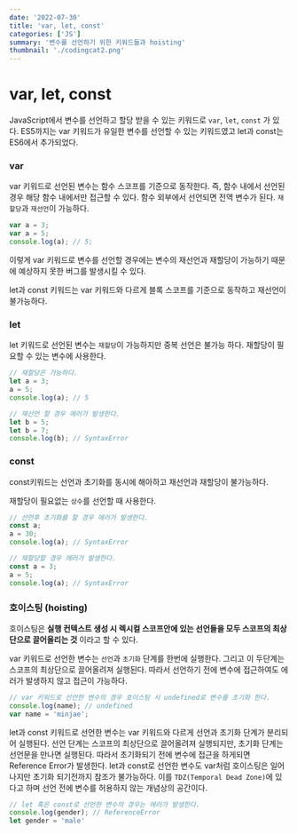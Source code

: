 ```yaml
---
date: '2022-07-30'
title: 'var, let, const'
categories: ['JS']
summary: '변수를 선언하기 위한 키워드들과 hoisting'
thumbnail: './codingcat2.png'
---
```


# var, let, const
JavaScript에서 변수를 선언하고 할당 받을 수 있는 키워드로 `var`, `let`, `const` 가 있다.
ES5까지는 var 키워드가 유일한 변수를 선언할 수 있는 키워드였고 let과 const는 ES6에서 추가되었다.

### var
var 키워드로 선언된 변수는 함수 스코프를 기준으로 동작한다. 즉, 함수 내에서 선언된 경우 해당 함수 내에서만 접근할 수 있다.
함수 외부에서 선언되면 전역 변수가 된다.
`재할당`과 `재선언`이 가능하다.
```js
var a = 3;
var a = 5;
console.log(a); // 5;
```
이렇게 var 키워드로 변수를 선언할 경우에는 변수의 재선언과 재할당이 가능하기 때문에 예상하지 못한 버그를 발생시킬 수 있다.

let과 const 키워드는 var 키워드와 다르게 블록 스코프를 기준으로 동작하고 재선언이 불가능하다.
### let
let 키워드로 선언된 변수는 `재할당`이 가능하지만 중복 선언은 불가능 하다.
재할당이 필요할 수 있는 변수에 사용한다.
```js
// 재할당은 가능하다.
let a = 3;
a = 5;
console.log(a); // 5

// 재선언 할 경우 에러가 발생한다.
let b = 5;
let b = 7;
console.log(b); // SyntaxError
```
### const
const키워드는 선언과 초기화를 동시에 해아하고 재선언과 재할당이 불가능하다.

재할당이 필요없는 `상수`를 선언할 때 사용한다.
```js
// 선언후 초기화를 할 경우 에러가 발생한다.
const a;
a = 30;
console.log(a); // SyntaxError

// 재할당할 경우 에러가 발생한다.
const a = 3;
a = 5;
console.log(a); // SyntaxError
```

### 호이스팅 (hoisting)
호이스팅은 **실행 컨텍스트 생성 시 렉시컬 스코프안에 있는 선언들을 모두 스코프의 최상단으로 끌어올리는 것** 이라고 할 수 있다.

var 키워드로 선언한 변수는 `선언`과 `초기화` 단계를 한번에 실행한다.
그리고 이 두단계는 스코프의 최상단으로 끌어올려져 실행된다.
따라서 선언하기 전에 변수에 접근하여도 에러가 발생하지 않고 접근이 가능하다.

```js
// var 키워드로 선언한 변수의 경우 호이스팅 시 undefined로 변수를 초기화 한다.
console.log(name); // undefined
var name = 'minjae';
```

let과 const 키워드로 선언한 변수는 var 키워드와 다르게 선언과 초기화 단계가 분리되어 실행된다.
선언 단계는 스코프의 최상단으로 끌어올려져 실행되지만, 초기화 단계는 선언문을 만나면 실행된다.
따라서 초기화되기 전에 변수에 접근을 하게되면 Reference Error가 발생한다.
let과 const로 선언한 변수도 var처럼 호이스팅은 일어나지만 초기화 되기전까지 참조가 불가능하다. 
이를 `TDZ(Temporal Dead Zone)`에 있다고 하며 선언 전에 변수를 허용하지 않는 개념상의 공간이다.

```js
// let 혹은 const로 선언한 변수의 경우는 에러가 발생한다.
console.log(gender); // ReferenceError
let gender = 'male'
```